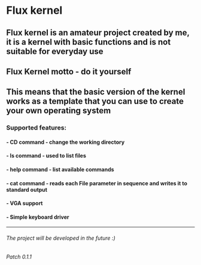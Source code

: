 # Flux kernel
## Flux kernel is an amateur project created by me, it is a kernel with basic functions and is not suitable for everyday use
## Flux Kernel motto - do it yourself
This means that the basic version of the kernel works as a template that you can use to create your own operating system
---------------------------------------------------------------------------------------------------------------------------------------------------
### Supported features:
#### - CD command - change the working directory
#### - ls command - used to list files
#### - help command - list available commands
#### - cat command - reads each File parameter in sequence and writes it to standard output
#### - VGA support
#### - Simple keyboard driver
---------------------------------------------------------------------------------------------------------------------------------------------------
###### The project will be developed in the future :)
###### Patch 0.1.1

